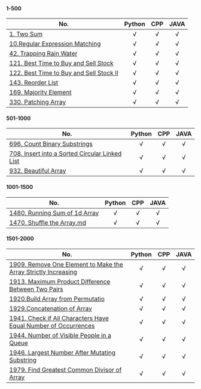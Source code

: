 #### 1-500
 No.    | Python     | CPP     | JAVA   
 -------- | :-----------:  | :-----------: | :-----------:  
[1. Two Sum](https://github.com/bakerston/CodingContest/blob/main/LeetCode/1-500/1.%20Two%20Sum.md) | &radic;     | &radic;   | &radic;
[10.Regular Expression Matching](https://github.com/bakerston/CodingContest/blob/main/LeetCode/1-500/10.%20Regular%20Expression%20Matching.md)   | &radic;     | &radic;   | &radic;
[42. Trapping Rain Water](https://github.com/bakerston/CodingContest/blob/main/LeetCode/1-500/42.%20Trapping%20Rain%20Water.md) | &radic;     | &radic;   | &radic;
[121. Best Time to Buy and Sell Stock](https://github.com/bakerston/CodingContest/blob/main/LeetCode/1-500/121.%20Best%20Time%20to%20Buy%20and%20Sell%20Stock.md) | &radic;     | &radic;   | &radic;
[122. Best Time to Buy and Sell Stock II](https://github.com/bakerston/CodingContest/blob/main/LeetCode/1-500/122.%20Best%20Time%20to%20Buy%20and%20Sell%20Stock%20II.md) | &radic;     | &radic;   | &radic;
[143. Reorder List](https://github.com/bakerston/CodingContest/blob/main/LeetCode/1-500/143.%20Reorder%20List.md) | &radic;     | &radic;   | &radic;
[169. Majority Element](https://github.com/bakerston/CodingContest/blob/main/LeetCode/1-500/169.%20Majority%20Element.md) | &radic;     | &radic;   | &radic;
[330. Patching Array](https://github.com/bakerston/CodingContest/blob/main/LeetCode/1-500/330.%20Patching%20Array.md) | &radic;     | &radic;   | &radic;

#### 501-1000
 No.    | Python     | CPP     | JAVA   
 -------- | :-----------:  | :-----------: | :-----------:  
[696. Count Binary Substrings](https://github.com/bakerston/CodingContest/blob/main/LeetCode/501-1000/696.%20Count%20Binary%20Substrings.md)| &radic;     | &radic;   | &radic;
[708. Insert into a Sorted Circular Linked List](https://github.com/bakerston/CodingContest/new/main/LeetCode/501-1000) | &radic;     | &radic;   | &radic;
[932. Beautiful Array](https://github.com/bakerston/CodingContest/blob/main/LeetCode/501-1000/932.%20Beautiful%20Array.md) | &radic;     | &radic;   | &radic;


#### 1001-1500

No.      | Python     | CPP     | JAVA    
 -------- | :-----------:  | :-----------: | :-----------: 
 [1480. Running Sum of 1d Array](https://github.com/bakerston/CodingContest/blob/main/LeetCode/1001-1500/1480.%20Running%20Sum%20of%201d%20Array.md)     | &radic;   | &radic;  | &radic; 
[1470. Shuffle the Array.md](https://github.com/bakerston/CodingContest/blob/main/LeetCode/1001-1500/1470.%20Shuffle%20the%20Array.md)| &radic;  | &radic;  | &radic;  


#### 1501-2000

No.      | Python     | CPP     | JAVA    
 -------- | :-----------:  | :-----------: | :-----------: 
 [1909. Remove One Element to Make the Array Strictly Increasing](https://github.com/bakerston/CodingContest/blob/main/LeetCode/1501-2000/1909.%20Remove%20One%20Element%20to%20Make%20the%20Array%20Strictly%20Increasing.md) | &radic;   | &radic;  | &radic; 
 [1913. Maximum Product Difference Between Two Pairs](https://github.com/bakerston/CodingContest/blob/main/LeetCode/1501-2000/1913.%20Maximum%20Product%20Difference%20Between%20Two%20Pairs.md) | &radic;   | &radic;  | &radic; 
[1920.Build Array from Permutatio](https://github.com/bakerston/CodingContest/blob/main/LeetCode/1501-2000/1920.%20Build%20Array%20from%20Permutation.md) | &radic;   | &radic;  | &radic; 
[1929.Concatenation of Array](https://github.com/bakerston/CodingContest/blob/main/LeetCode/1501-2000/1929.%20Concatenation%20of%20Array.md) | &radic; | &radic; | &radic;
[1941. Check if All Characters Have Equal Number of Occurrences](https://github.com/bakerston/CodingContest/blob/main/LeetCode/1501-2000/1941.%20Check%20if%20All%20Characters%20Have%20Equal%20Number%20of%20Occurrences.md) | &radic; | &radic; | &radic;
[1944. Number of Visible People in a Queue](https://github.com/bakerston/CodingContest/blob/main/LeetCode/1501-2000/1944.%20Number%20of%20Visible%20People%20in%20a%20Queue.md) | &radic; | &radic; | &radic;
[1946. Largest Number After Mutating Substring](https://github.com/bakerston/CodingContest/blob/main/LeetCode/1501-2000/1946.%20Largest%20Number%20After%20Mutating%20Substring.md) | &radic; | &radic; | &radic;
[1979. Find Greatest Common Divisor of Array](https://github.com/bakerston/CodingContest/blob/main/LeetCode/1501-2000/1979.%20Find%20Greatest%20Common%20Divisor%20of%20Array.md) | &radic;   | &radic;  | &radic; 
